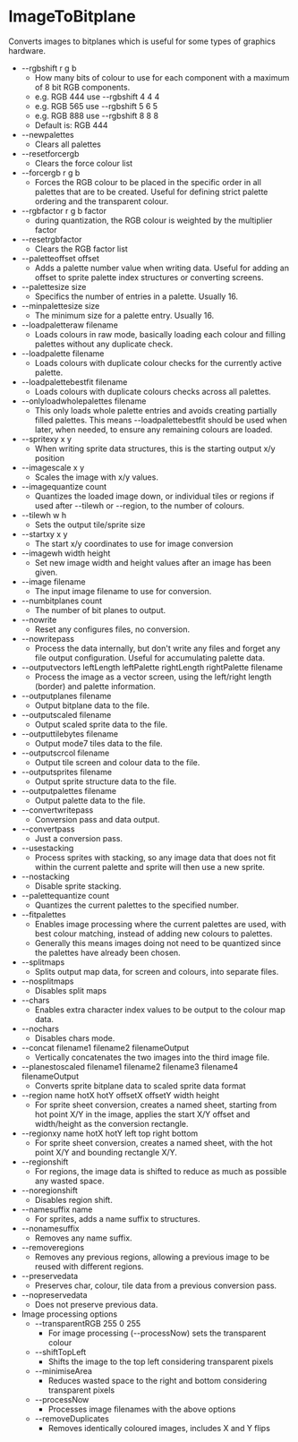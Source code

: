 # ImageToBitplane
 Converts images to bitplanes which is useful for some types of graphics hardware.

* --rgbshift r g b
  * How many bits of colour to use for each component with a maximum of 8 bit RGB components.
  * e.g. RGB 444 use --rgbshift 4 4 4
  * e.g. RGB 565 use --rgbshift 5 6 5
  * e.g. RGB 888 use --rgbshift 8 8 8
  * Default is: RGB 444
* --newpalettes
  * Clears all palettes
* --resetforcergb
  * Clears the force colour list
* --forcergb r g b
  * Forces the RGB colour to be placed in the specific order in all palettes that are to be created. Useful for defining strict palette ordering and the transparent colour.
* --rgbfactor r g b factor
  * during quantization, the RGB colour is weighted by the multiplier factor
* --resetrgbfactor
  * Clears the RGB factor list
* --paletteoffset offset
  * Adds a palette number value when writing data. Useful for adding an offset to sprite palette index structures or converting screens.
* --palettesize size
  * Specifics the number of entries in a palette. Usually 16.
* --minpalettesize size
  * The minimum size for a palette entry. Usually 16.
* --loadpaletteraw filename
  * Loads colours in raw mode, basically loading each colour and filling palettes without any duplicate check.
* --loadpalette filename
  * Loads colours with duplicate colour checks for the currently active palette.
* --loadpalettebestfit filename
  * Loads colours with duplicate colours checks across all palettes.
* --onlyloadwholepalettes filename
  * This only loads whole palette entries and avoids creating partially filled palettes. This means --loadpalettebestfit should be used when later, when needed, to ensure any remaining colours are loaded.   
* --spritexy x y
  * When writing sprite data structures, this is the starting output x/y position
* --imagescale x y
  * Scales the image with x/y values.
* --imagequantize count
  * Quantizes the loaded image down, or individual tiles or regions if used after --tilewh or --region, to the number of colours.
* --tilewh w h
  * Sets the output tile/sprite size
* --startxy x y
  * The start x/y coordinates to use for image conversion
* --imagewh width height
  * Set new image width and height values after an image has been given.
* --image filename
  * The input image filename to use for conversion.
* --numbitplanes count
  * The number of bit planes to output.
* --nowrite
  * Reset any configures files, no conversion.
* --nowritepass
  * Process the data internally, but don't write any files and forget any file output configuration. Useful for accumulating palette data.
* --outputvectors leftLength leftPalette rightLength rightPalette filename
  * Process the image as a vector screen, using the left/right length (border) and palette information.
* --outputplanes filename
  * Output bitplane data to the file.
* --outputscaled filename
  * Output scaled sprite data to the file.
* --outputtilebytes filename
  * Output mode7 tiles data to the file.
* --outputscrcol filename
  * Output tile screen and colour data to the file.
* --outputsprites filename
  * Output sprite structure data to the file.
* --outputpalettes filename
  * Output palette data to the file.
* --convertwritepass
  * Conversion pass and data output.
* --convertpass
  * Just a conversion pass.
* --usestacking
  * Process sprites with stacking, so any image data that does not fit within the current palette and sprite will then use a new sprite.
* --nostacking
  * Disable sprite stacking.
* --palettequantize count
  * Quantizes the current palettes to the specified number.
* --fitpalettes
  * Enables image processing where the current palettes are used, with best colour matching, instead of adding new colours to palettes.
  * Generally this means images doing not need to be quantized since the palettes have already been chosen.
* --splitmaps
  * Splits output map data, for screen and colours, into separate files.
* --nosplitmaps
  * Disables split maps
* --chars
  * Enables extra character index values to be output to the colour map data.
* --nochars
  * Disables chars mode.
* --concat filename1 filename2 filenameOutput
  * Vertically concatenates the two images into the third image file.
* --planestoscaled filename1 filename2 filename3 filename4 filenameOutput
  * Converts sprite bitplane data to scaled sprite data format
* --region name hotX hotY offsetX offsetY width height
  * For sprite sheet conversion, creates a named sheet, starting from hot point X/Y in the image, applies the start X/Y offset and width/height as the conversion rectangle.
* --regionxy name hotX hotY left top right bottom
  * For sprite sheet conversion, creates a named sheet, with the hot point X/Y and bounding rectangle X/Y.
* --regionshift
  * For regions, the image data is shifted to reduce as much as possible any wasted space.
* --noregionshift
  * Disables region shift.
* --namesuffix name
  * For sprites, adds a name suffix to structures.
* --nonamesuffix
  * Removes any name suffix.
* --removeregions
  * Removes any previous regions, allowing a previous image to be reused with different regions.
* --preservedata
  * Preserves char, colour, tile data from a previous conversion pass.
* --nopreservedata
  * Does not preserve previous data.
* Image processing options
  * --transparentRGB 255 0 255
    * For image processing (--processNow) sets the transparent colour
  * --shiftTopLeft
    * Shifts the image to the top left considering transparent pixels
  * --minimiseArea
    * Reduces wasted space to the right and bottom considering transparent pixels
  * --processNow
    * Processes image filenames with the above options
  * --removeDuplicates
    * Removes identically coloured images, includes X and Y flips

